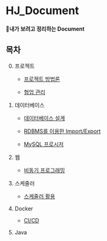 # HJ_Document
#### 🔖내가 보려고 정리하는 Document



## 목차

0. 프로젝트

   - [프로젝트 방법론](https://github.com/lhynjn9/ETC_Tip/blob/628d3e1d801f20d2d5ba12bd56e80eb4ec82bc92/00_%ED%94%84%EB%A1%9C%EC%A0%9D%ED%8A%B8/%ED%94%84%EB%A1%9C%EC%A0%9D%ED%8A%B8_%EB%B0%A9%EB%B2%95%EB%A1%A0.md)

   - [협업 관리](https://github.com/lhynjn9/ETC_Tip/blob/628d3e1d801f20d2d5ba12bd56e80eb4ec82bc92/00_%ED%94%84%EB%A1%9C%EC%A0%9D%ED%8A%B8/%ED%98%91%EC%97%85_%EA%B4%80%EB%A6%AC.md)

1. 데이터베이스

   - [데이터베이스 설계](https://github.com/lhynjn9/ETC_Tip/blob/628d3e1d801f20d2d5ba12bd56e80eb4ec82bc92/01_DB/%EB%8D%B0%EC%9D%B4%ED%84%B0%EB%B2%A0%EC%9D%B4%EC%8A%A4_%EC%84%A4%EA%B3%84.md)

   - [RDBMS를 이용한 Import/Export](https://github.com/lhynjn9/ETC_Tip/blob/628d3e1d801f20d2d5ba12bd56e80eb4ec82bc92/01_DB/RDBMS%EB%A5%BC_%EC%9D%B4%EC%9A%A9%ED%95%9C_ImportExport%20.md)
   - [MySQL 프로시저](https://github.com/lhynjn9/HJ_Document/blob/master/01_%EB%8D%B0%EC%9D%B4%ED%84%B0%EB%B2%A0%EC%9D%B4%EC%8A%A4/MySQL%20%ED%94%84%EB%A1%9C%EC%8B%9C%EC%A0%80.pdf)

2. 웹

   - [비동기 프로그래밍](https://github.com/lhynjn9/HJ_Document/blob/master/02_%EC%9B%B9/%EB%B9%84%EB%8F%99%EA%B8%B0_%ED%94%84%EB%A1%9C%EA%B7%B8%EB%9E%98%EB%B0%8D.md)

3. 스케줄러

   - [스케줄러 활용](https://github.com/lhynjn9/HJ_Document/blob/master/03_%EC%8A%A4%EC%BC%80%EC%A4%84%EB%9F%AC/%EC%8A%A4%EC%BC%80%EC%A4%84%EB%9F%AC_%ED%99%9C%EC%9A%A9.md)

4. Docker

   - [CI/CD](https://github.com/lhynjn9/HJ_Document/blob/master/03_%EC%8A%A4%EC%BC%80%EC%A4%84%EB%9F%AC/%EC%8A%A4%EC%BC%80%EC%A4%84%EB%9F%AC_%ED%99%9C%EC%9A%A9.md)

5. Java
